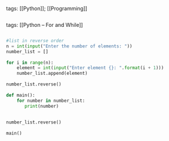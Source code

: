 tags:
[[Python]]; [[Programming]]

``` python


```
tags:
[[Python – For and While]]

``` python

#list in reverse order  
n = int(input("Enter the number of elements: "))  
number_list = []  
  
for i in range(n):  
    element = int(input("Enter element {}: ".format(i + 1)))  
    number_list.append(element)  
  
number_list.reverse()  
  
def main():  
    for number in number_list:  
       print(number)  
  
  
number_list.reverse()  
  
main()
```
